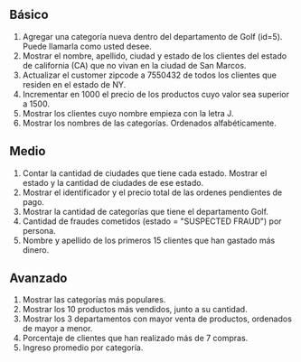 ## Básico
1. Agregar una categoría nueva dentro del departamento de Golf (id=5). Puede llamarla como
usted desee.
2. Mostrar el nombre, apellido, ciudad y estado de los clientes del estado de california (CA) que
no vivan en la ciudad de San Marcos.
3. Actualizar el customer zipcode a 7550432 de todos los clientes que residen en el estado de NY.
4. Incrementar en 1000 el precio de los productos cuyo valor sea superior a 1500.
5. Mostrar los clientes cuyo nombre empieza con la letra J.
6. Mostrar los nombres de las categorías. Ordenados alfabéticamente.

## Medio
1. Contar la cantidad de ciudades que tiene cada estado. Mostrar el estado y la cantidad de
ciudades de ese estado.
2. Mostrar el identificador y el precio total de las ordenes pendientes de pago.
3. Mostrar la cantidad de categorías que tiene el departamento Golf.
4. Cantidad de fraudes cometidos (estado = "SUSPECTED FRAUD") por persona.
5. Nombre y apellido de los primeros 15 clientes que han gastado más dinero.

## Avanzado
1. Mostrar las categorías más populares.
2. Mostrar los 10 productos más vendidos, junto a su cantidad.
3. Mostrar los 3 departamentos con mayor venta de productos, ordenados de mayor a menor.
4. Porcentaje de clientes que han realizado más de 7 compras.
5. Ingreso promedio por categoría.
